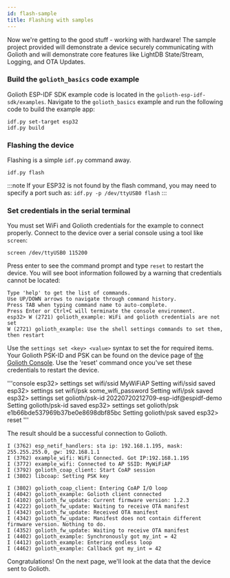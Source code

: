 ```yaml
---
id: flash-sample
title: Flashing with samples
---
```


Now we're getting to the good stuff - working with hardware! The sample project
provided will demonstrate a device securely communicating with Golioth and will
demonstrate core features like LightDB State/Stream, Logging, and OTA Updates.

### Build the `golioth_basics` code example

Golioth ESP-IDF SDK example code is located in the
`golioth-esp-idf-sdk/examples`. Navigate to the `golioth_basics` example and run
the following code to build the example app:

```console
idf.py set-target esp32
idf.py build
```

### Flashing the device

Flashing is a simple `idf.py` command away.

```console
idf.py flash
```

:::note
If your ESP32 is not found by the flash command, you may need to specify
a port such as: `idf.py -p /dev/ttyUSB0 flash`
:::

### Set credentials in the serial terminal

You must set WiFi and Golioth credentials for the example to connect properly.
Connect to the device over a serial console using a tool like `screen`:

```console
screen /dev/ttyUSB0 115200
```

Press enter to see the command prompt and type `reset` to restart the device.
You will see boot information followed by a warning that credentials cannot be
located:

```console
Type 'help' to get the list of commands.
Use UP/DOWN arrows to navigate through command history.
Press TAB when typing command name to auto-complete.
Press Enter or Ctrl+C will terminate the console environment.
esp32> W (2721) golioth_example: WiFi and golioth credentials are not set
W (2721) golioth_example: Use the shell settings commands to set them, then restart
```

Use the `settings set <key> <value>` syntax to set the for required items. Your Golioth PSK-ID and PSK can be found on the device page of [the Golioth Console](https://console.golioth.io). Use the 'reset' command once you've set these credentials to restart the device.

'''console
esp32> settings set wifi/ssid MyWiFiAP
Setting wifi/ssid saved
esp32> settings set wifi/psk some_wifi_password
Setting wifi/psk saved
esp32> settings set golioth/psk-id 20220720212709-esp-idf@espidf-demo
Setting golioth/psk-id saved
esp32> settings set golioth/psk e1b66bde537969b37be0e8698dbf85bc
Setting golioth/psk saved
esp32> reset
'''

The result should be a successful connection to Golioth.

```console
I (3762) esp_netif_handlers: sta ip: 192.168.1.195, mask: 255.255.255.0, gw: 192.168.1.1
I (3762) example_wifi: WiFi Connected. Got IP:192.168.1.195
I (3772) example_wifi: Connected to AP SSID: MyWiFiAP
I (3792) golioth_coap_client: Start CoAP session
I (3802) libcoap: Setting PSK key

I (3802) golioth_coap_client: Entering CoAP I/O loop
I (4042) golioth_example: Golioth client connected
I (4102) golioth_fw_update: Current firmware version: 1.2.3
I (4222) golioth_fw_update: Waiting to receive OTA manifest
I (4342) golioth_fw_update: Received OTA manifest
I (4342) golioth_fw_update: Manifest does not contain different firmware version. Nothing to do.
I (4352) golioth_fw_update: Waiting to receive OTA manifest
I (4402) golioth_example: Synchronously got my_int = 42
I (4412) golioth_example: Entering endless loop
I (4462) golioth_example: Callback got my_int = 42

```

Congratulations! On the next page, we'll look at the data that the device sent to Golioth.
